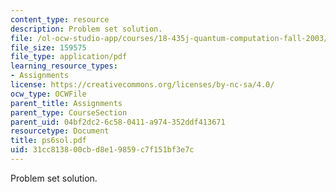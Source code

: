 ```yaml
---
content_type: resource
description: Problem set solution.
file: /ol-ocw-studio-app/courses/18-435j-quantum-computation-fall-2003/31cc813800cbd8e19859c7f151bf3e7c_ps6sol.pdf
file_size: 159575
file_type: application/pdf
learning_resource_types:
- Assignments
license: https://creativecommons.org/licenses/by-nc-sa/4.0/
ocw_type: OCWFile
parent_title: Assignments
parent_type: CourseSection
parent_uid: 04bf2dc2-6c58-0411-a974-352ddf413671
resourcetype: Document
title: ps6sol.pdf
uid: 31cc8138-00cb-d8e1-9859-c7f151bf3e7c
---
```

Problem set solution.